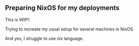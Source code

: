 
## Preparing NixOS for my deployments

This is WIP!!

Trying to recreate my usual setup for several machines in NixOS.

And yes, I struggle to use nix language.

